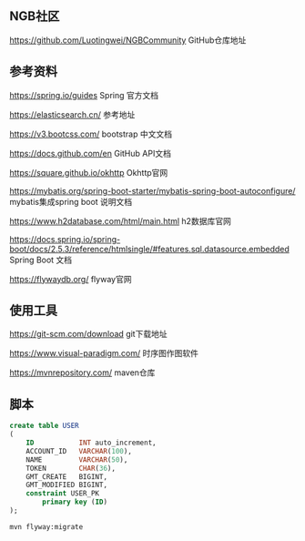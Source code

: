 ## NGB社区

https://github.com/Luotingwei/NGBCommunity GitHub仓库地址

## 参考资料

https://spring.io/guides Spring 官方文档

https://elasticsearch.cn/ 参考地址

https://v3.bootcss.com/ bootstrap 中文文档

https://docs.github.com/en GitHub API文档

https://square.github.io/okhttp Okhttp官网

https://mybatis.org/spring-boot-starter/mybatis-spring-boot-autoconfigure/ mybatis集成spring boot 说明文档

https://www.h2database.com/html/main.html h2数据库官网

https://docs.spring.io/spring-boot/docs/2.5.3/reference/htmlsingle/#features.sql.datasource.embedded Spring Boot 文档

https://flywaydb.org/ flyway官网

## 使用工具

https://git-scm.com/download git下载地址

https://www.visual-paradigm.com/ 时序图作图软件

https://mvnrepository.com/ maven仓库

## 脚本

```sql
create table USER
(
    ID           INT auto_increment,
    ACCOUNT_ID   VARCHAR(100),
    NAME         VARCHAR(50),
    TOKEN        CHAR(36),
    GMT_CREATE   BIGINT,
    GMT_MODIFIED BIGINT,
    constraint USER_PK
        primary key (ID)
);
```

```bash
mvn flyway:migrate
```